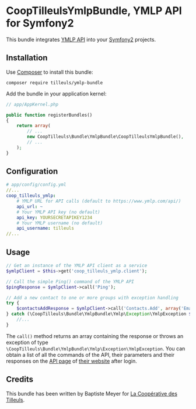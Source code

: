 # CoopTilleulsYmlpBundle, YMLP API for Symfony2

This bundle integrates [YMLP API](http://www.ymlp.com/) into your [Symfony2](http://symfony.com) projects.

## Installation

Use [Composer](http://getcomposer.org/) to install this bundle:

    composer require tilleuls/ymlp-bundle

Add the bundle in your application kernel:

```php
// app/AppKernel.php

public function registerBundles()
{
    return array(
        // ...
        new CoopTilleuls\Bundle\YmlpBundle\CoopTilleulsYmlpBundle(),
        // ...
    );
}
```

## Configuration

```yaml
# app/config/config.yml
//...
coop_tilleuls_ymlp:
    # YMLP URL for API calls (default to https://www.ymlp.com/api/)
    api_url: ~
    # Your YMLP API key (no default)
    api_key: YOURSECRETAPIKEY1234
    # Your YMLP username (no default)
    api_username: tilleuls
//...
```
Usage
-----

```php
// Get an instance of the YMLP API client as a service
$ymlpClient = $this->get('coop_tilleuls_ymlp.client');

// Call the simple Ping() command of the YMLP API
$pingResponse = $ymlpClient->call('Ping');

// Add a new contact to one or more groups with exception handling
try {
    $contactsAddResponse = $ymlpClient->call('Contacts.Add', array('Email' => 'baptiste@les-tilleuls.coop', 'GroupID' => 1));
} catch (\CoopTilleuls\Bundle\YmlpBundle\Ymlp\Exception\YmlpException $e) {
    //...
}
```

The `call()` method returns an array containing the response or throws an exception of type `\CoopTilleuls\Bundle\YmlpBundle\Ymlp\Exception\YmlpException`.
You can obtain a list of all the commands of the API, their parameters and their responses on the [API page](http://www.ymlp.com/app/api.php) of [their website](http://www.ymlp.com/) after login.

## Credits

This bundle has been written by Baptiste Meyer for [La Coopérative des Tilleuls](http://les-tilleuls.coop).

